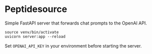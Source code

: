 # Peptidesource

Simple FastAPI server that forwards chat prompts to the OpenAI API.

```
source venv/bin/activate
uvicorn server:app --reload
```

Set `OPENAI_API_KEY` in your environment before starting the server.
